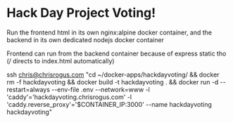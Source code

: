 # Hack Day Project Voting!

Run the frontend html in its own nginx:alpine docker container, and the backend in its own dedicated nodejs docker container

Frontend can run from the backend container because of express static tho (/ directs to index.html automatically)

ssh chris@chrisrogus.com "cd ~/docker-apps/hackdayvoting/ && docker rm -f hackdayvoting && docker build -t hackdayvoting . && docker run -d --restart=always --env-file .env --network=www -l 'caddy'='hackdayvoting.chrisrogus.com' -l 'caddy.reverse_proxy'='\$CONTAINER_IP:3000' --name hackdayvoting hackdayvoting"
